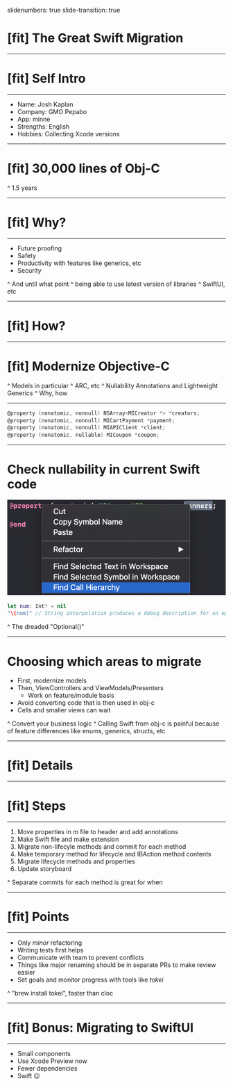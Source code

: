slidenumbers: true slide-transition: true

# [fit] The Great Swift Migration

---

# [fit] Self Intro

---

- Name: Josh Kaplan
- Company: GMO Pepabo
- App: minne
- Strengths: English
- Hobbies: Collecting Xcode versions

---

# [fit] 30,000 lines of Obj-C

^ 1.5 years

---

# [fit] Why?

---

- Future proofing
- Safety
- Productivity with features like generics, etc
- Security

^ And until what point
^ being able to use latest version of libraries
^ SwiftUI, etc

---

# [fit] How?

---

# [fit] Modernize Objective-C

^ Models in particular
^ ARC, etc
^ Nullability Annotations and Lightweight Generics
^ Why, how

---

```objectivec
@property (nonatomic, nonnull) NSArray<MICreator *> *creators;
@property (nonatomic, nonnull) MICartPayment *payment;
@property (nonatomic, nonnull) MIAPIClient *client;
@property (nonatomic, nullable) MICoupon *coupon;
```

---

# Check nullability in current Swift code

![80%](images/call_hierarchy.png)

```swift
let num: Int? = nil
"\(num)" // String interpolation produces a debug description for an optional value
```

^ The dreaded "Optional()"

---

# Choosing which areas to migrate

- First, modernize models
- Then, ViewControllers and ViewModels/Presenters
    - Work on feature/module basis
- Avoid converting code that is then used in obj-c
- Cells and smaller views can wait

^ Convert your business logic
^ Calling Swift from obj-c is painful because of feature differences like enums, generics, structs, etc

---

# [fit] Details

---

# [fit] Steps

---

1. Move properties in m file to header and add annotations
2. Make Swift file and make extension
3. Migrate non-lifecyle methods and commit for each method
4. Make temporary method for lifecycle and IBAction method contents
5. Migrate lifecycle methods and properties
6. Update storyboard

^ Separate commits for each method is great for when

---

# [fit] Points

---

- Only *minor* refactoring
- Writing tests first helps
- Communicate with team to prevent conflicts
- Things like major renaming should be in separate PRs to make review easier
- Set goals and monitor progress with tools like *tokei*

^ "brew install tokei", faster than cloc

---

# [fit] Bonus: Migrating to SwiftUI

---

- Small components
- Use Xcode Preview now
- Fewer dependencies
- Swift 😉
